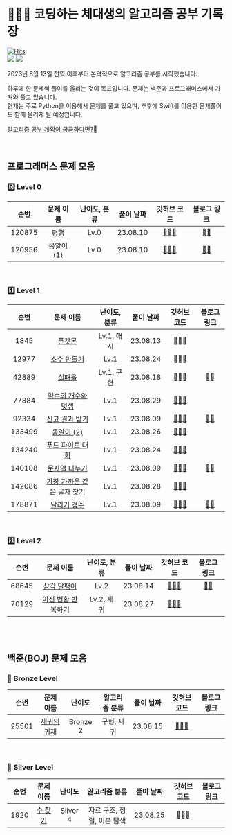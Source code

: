 # 🧑🏻‍💻 코딩하는 체대생의 알고리즘 공부 기록장
[![Hits](https://hits.seeyoufarm.com/api/count/incr/badge.svg?url=https%3A%2F%2Fgithub.com%2Fmini-min%2FStudy_Algo&count_bg=%234CC6A2&title_bg=%23B43E3E&icon=&icon_color=%23E7E7E7&title=hits&edge_flat=false)](https://github.com/mini-min/Study_Algo)   
<img src="https://img.shields.io/badge/Python-3776AB?style=for-the-badge&logo=Python&logoColor=white"> 
<img src="https://img.shields.io/badge/Swift-F05138?style=for-the-badge&logo=Swift&logoColor=white">   

2023년 8월 13일 전역 이후부터 본격적으로 알고리즘 공부를 시작했습니다.  

하루에 한 문제씩 풀이를 올리는 것이 목표입니다. 문제는 백준과 프로그래머스에서 가져와 풀고 있습니다.  
현재는 주로 Python을 이용해서 문제를 풀고 있으며, 추후에 Swift를 이용한 문제풀이도 함께 올리게 될 예정입니다.   

[알고리즘 공부 계획이 궁금하다면?🤔](https://mini-min-dev.tistory.com/149)

<br>

## 프로그래머스 문제 모음

### 0️⃣ Level 0
   
| 순번 | 문제 이름                   | 난이도, 분류  | 풀이 날짜 | 깃허브 코드 | 블로그 링크 | 
| :--: | :-------------: | :--------------: | :---------------: | :----------: | :-------: |
| 120875 | [평행](https://school.programmers.co.kr/learn/courses/30/lessons/120875) | Lv.0 | 23.08.10 | [🧑🏻‍💻](https://github.com/mini-min/Study_Algo/blob/main/Programmers/Lv.0/120875.%20%ED%8F%89%ED%96%89.py) | [✍🏻](https://mini-min-dev.tistory.com/177) | 
| 120956 | [옹알이 (1)](https://school.programmers.co.kr/learn/courses/30/lessons/120956) | Lv.0 | 23.08.10 | [🧑🏻‍💻](https://github.com/mini-min/Study_Algo/blob/main/Programmers/Lv.0/120956.%20%EC%98%B9%EC%95%8C%EC%9D%B4%20(1).py) | [✍🏻](https://mini-min-dev.tistory.com/178) | 

<br>

### 1️⃣ Level 1
   
| 순번 | 문제 이름                   | 난이도, 분류  | 풀이 날짜 | 깃허브 코드 | 블로그 링크 | 
| :--: | :-------------: | :---------------: | :------------------: | :----------: | :-------: |
| 1845 | [폰켓몬](https://school.programmers.co.kr/learn/courses/30/lessons/1845) | Lv.1, 해시 | 23.08.13 | [🧑🏻‍💻](https://github.com/mini-min/Study_Algo/blob/main/Programmers/Lv.1/1845.%20%ED%8F%B0%EC%BC%93%EB%AA%AC.py)
| 12977 | [소수 만들기](https://school.programmers.co.kr/learn/courses/30/lessons/12977) | Lv.1 | 23.08.24 | [🧑🏻‍💻](https://github.com/mini-min/Study_Algo/blob/main/Programmers/Lv.1/12977.%20%EC%86%8C%EC%88%98%20%EB%A7%8C%EB%93%A4%EA%B8%B0.py) | |
| 42889 | [실패율](https://school.programmers.co.kr/learn/courses/30/lessons/42889) | Lv.1, 구현 | 23.08.18 | [🧑🏻‍💻](https://github.com/mini-min/Study_Algo/blob/main/Programmers/Lv.1/42889.%20%EC%8B%A4%ED%8C%A8%EC%9C%A8.py) | [✍🏻](https://mini-min-dev.tistory.com/195) | 
| 77884 | [약수의 개수와 덧셈](https://school.programmers.co.kr/learn/courses/30/lessons/77884) | Lv.1 | 23.08.29 | [🧑🏻‍💻](https://github.com/mini-min/Study_Algo/blob/main/Programmers/Lv.1/77884.%20%EC%95%BD%EC%88%98%EC%9D%98%20%EA%B0%9C%EC%88%98%EC%99%80%20%EB%8D%A7%EC%85%88.py) |  |
| 92334 | [신고 결과 받기](https://school.programmers.co.kr/learn/courses/30/lessons/92334) | Lv.1 | 23.08.09 | [🧑🏻‍💻](https://github.com/mini-min/Study_Algo/blob/main/Programmers/Lv.1/92334.%20%EC%8B%A0%EA%B3%A0%20%EA%B2%B0%EA%B3%BC%20%EB%B0%9B%EA%B8%B0.py) | [✍🏻](https://mini-min-dev.tistory.com/189) | 
| 133499 | [옹알이 (2)](https://school.programmers.co.kr/learn/courses/30/lessons/133499) | Lv.1 | 23.08.26 | [🧑🏻‍💻](https://github.com/mini-min/Study_Algo/blob/main/Programmers/Lv.1/133499.%20%EC%98%B9%EC%95%8C%EC%9D%B4%20(2).py) |  | 
| 134240 | [푸드 파이트 대회](https://school.programmers.co.kr/learn/courses/30/lessons/134240) | Lv.1 | 23.08.24 | [🧑🏻‍💻](https://github.com/mini-min/Study_Algo/blob/main/Programmers/Lv.1/134240.%20%ED%91%B8%EB%93%9C%20%ED%8C%8C%EC%9D%B4%ED%8A%B8%20%EB%8C%80%ED%9A%8C.py) |  | 
| 140108 | [문자열 나누기](https://school.programmers.co.kr/learn/courses/30/lessons/140108) | Lv.1 | 23.08.09 | [🧑🏻‍💻](https://github.com/mini-min/Study_Algo/blob/main/Programmers/Lv.1/140108.%20%EB%AC%B8%EC%9E%90%EC%97%B4%20%EB%82%98%EB%88%84%EA%B8%B0.py) | [✍🏻](https://mini-min-dev.tistory.com/190) | 
| 142086 | [가장 가까운 같은 글자 찾기](https://school.programmers.co.kr/learn/courses/30/lessons/142086) | Lv.1 | 23.08.28 | [🧑🏻‍💻](https://github.com/mini-min/Study_Algo/blob/main/Programmers/Lv.1/142086.%20%EA%B0%80%EC%9E%A5%20%EA%B0%80%EA%B9%8C%EC%9A%B4%20%EA%B0%99%EC%9D%80%20%EA%B8%80%EC%9E%90.py) |  | 
| 178871 | [달리기 경주](https://school.programmers.co.kr/learn/courses/30/lessons/178871) | Lv.1 | 23.08.09 | [🧑🏻‍💻](https://github.com/mini-min/Study_Algo/blob/main/Programmers/Lv.1/178871.%20%EB%8B%AC%EB%A6%AC%EA%B8%B0%20%EA%B2%BD%EC%A3%BC.py) | [✍🏻](https://mini-min-dev.tistory.com/191) | 

<br>

### 2️⃣ Level 2

| 순번 | 문제 이름                   | 난이도, 분류 | 풀이 날짜 | 깃허브 코드 | 블로그 링크 | 
| :--: | :-------------: | :----------------: | :---------------: | :----------: | :-------: |
| 68645 | [삼각 달팽이](https://school.programmers.co.kr/learn/courses/30/lessons/68645) | Lv.2 | 23.08.14 | [🧑🏻‍💻](https://github.com/mini-min/Study_Algo/blob/main/Programmers/Lv.2/68645.%20%EC%82%BC%EA%B0%81%20%EB%8B%AC%ED%8C%BD%EC%9D%B4.py) | [✍🏻](https://mini-min-dev.tistory.com/194) |
| 70129 | [이진 변환 반복하기](https://school.programmers.co.kr/learn/courses/30/lessons/70129) | Lv.2, 재귀 | 23.08.27 | [🧑🏻‍💻](https://github.com/mini-min/Study_Algo/blob/main/Programmers/Lv.2/70129.%20%EC%9D%B4%EC%A7%84%20%EB%B3%80%ED%99%98%20%EB%B0%98%EB%B3%B5%ED%95%98%EA%B8%B0.py) |  |

<br>
<br>

## 백준(BOJ) 문제 모음

### 🥉 Bronze Level

| 순번 | 문제 이름                   | 난이도    | 알고리즘 분류    | 풀이 날짜 | 깃허브 코드 | 블로그 링크 | 
| :--: | :-------------: | :---------------: | :----------------: | :---------------: | :----------: | :-------: |
| 25501 | [재귀의 귀재](https://www.acmicpc.net/problem/25501) | Bronze 2 | 구현, 재귀 | 23.08.15 | [🧑🏻‍💻](https://github.com/mini-min/Study_Algo/blob/main/BOJ/Bronze/25501.%20%EC%9E%AC%EA%B7%80%EC%9D%98%20%EA%B7%80%EC%9E%AC.py) |  | 

<br>

### 🥈 Silver Level

| 순번 | 문제 이름                   | 난이도    | 알고리즘 분류    | 풀이 날짜 | 깃허브 코드 | 블로그 링크 | 
| :--: | :-------------: | :---------------: | :----------------: | :---------------: | :----------: | :-------: |
| 1920 | [수 찾기](https://www.acmicpc.net/problem/1920) | Silver 4 | 자료 구조, 정렬, 이분 탐색 | 23.08.25 | [🧑🏻‍💻](https://github.com/mini-min/Study_Algo/blob/main/BOJ/Silver/1920.%20%EC%88%98%20%EC%B0%BE%EA%B8%B0.py) |  |
